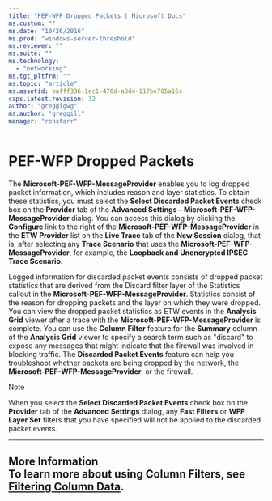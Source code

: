 ```yaml
---
title: "PEF-WFP Dropped Packets | Microsoft Docs"
ms.custom: ""
ms.date: "10/26/2016"
ms.prod: "windows-server-threshold"
ms.reviewer: ""
ms.suite: ""
ms.technology: 
  - "networking"
ms.tgt_pltfrm: ""
ms.topic: "article"
ms.assetid: bafff336-1ec1-470d-a8d4-117be705a16c
caps.latest.revision: 32
author: "greggigwg"
ms.author: "greggill"
manager: "ronstarr"
---
```

# PEF-WFP Dropped Packets
The **Microsoft-PEF-WFP-MessageProvider** enables you to log dropped packet information, which includes reason and layer statistics. To obtain these statistics, you must select the **Select Discarded Packet Events** check box on the **Provider** tab of the **Advanced Settings – Microsoft-PEF-WFP-MessageProvider** dialog. You can access this dialog by clicking the **Configure** link to the right of the **Microsoft-PEF-WFP-MessageProvider** in the **ETW Provider** list on the **Live Trace** tab of the **New Session** dialog, that is, after selecting any **Trace Scenario** that uses the **Microsoft-PEF-WFP-MessageProvider**, for example, the **Loopback and Unencrypted IPSEC** **Trace Scenario**.  
  
 Logged information for discarded packet events consists of dropped packet statistics that are derived from the Discard filter layer of the Statistics callout in the **Microsoft-PEF-WFP-MessageProvider**. Statistics consist of the reason for dropping packets and the layer on which they were dropped. You can view the dropped packet statistics as ETW events in the **Analysis Grid** viewer after a  trace with the **Microsoft-PEF-WFP-MessageProvider** is complete. You can use the **Column Filter** feature for the **Summary** column of the **Analysis Grid** viewer to specify a search term such as "discard" to expose any messages that might indicate that the firewall was involved in blocking traffic. The **Discarded Packet Events** feature can help you troubleshoot whether packets are being dropped by the network, the **Microsoft-PEF-WFP-MessageProvider**, or the firewall.  
  
> [!NOTE]
>  When you select the **Select Discarded Packet Events** check box on the **Provider** tab of the **Advanced Settings** dialog, any **Fast Filters** or **WFP Layer Set** filters that you have specified will not be applied to the discarded packet events.  
  
---  
  
 **More Information**   
 **To learn more** about using **Column Filters**, see [Filtering Column Data](filtering-column-data.md).   
---